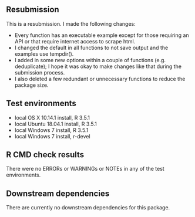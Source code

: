 ## Resubmission
This is a resubmission. I made the following changes:
 - Every function has an executable example except for those requiring an API or that require internet access to scrape html.
 - I changed the default in all functions to not save output and the examples use tempdir().
 - I added in some new options within a couple of functions (e.g. deduplicate); I hope it was okay to make changes like that during the submission process.
 - I also deleted a few redundant or unnecessary functions to reduce the package size. 

## Test environments
* local OS X 10.14.1 install, R 3.5.1
* local Ubuntu 18.04.1 install, R 3.5.1
* local Windows 7 install, R 3.5.1
* local Windows 7 install, r-devel

## R CMD check results
There were no ERRORs or WARNINGs or NOTEs in any of the test environments.

## Downstream dependencies
There are currently no downstream dependencies for this package.
